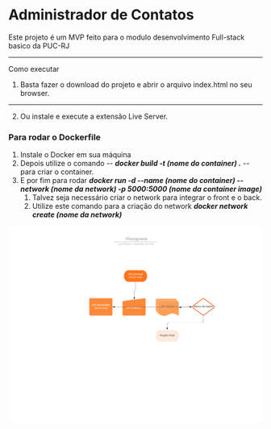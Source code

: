#  Administrador de Contatos 
 

Este projeto é um MVP feito para o modulo desenvolvimento Full-stack basico da PUC-RJ
_____

Como executar
1. Basta fazer o download do projeto e abrir o arquivo index.html no seu browser.
______
2. Ou instale e execute a extensão Live Server.

### Para rodar o Dockerfile

1. Instale o Docker em sua máquina
2. Depois utilize o comando -- **_docker build -t (nome do container) ._**  -- para criar o container.
3. E por fim para rodar **_docker run -d --name (nome do container) --network (nome da network) -p 5000:5000 (nome da container image)_**
    1. Talvez seja necessário criar o network para integrar o front e o back.
    2. Utilize este comando para a criação do network **_docker network create (nome da network)_**

 <img src="/_Fluxograma.jpeg ">
